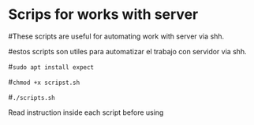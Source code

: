 # Scrips for works with server
#These scripts are useful for automating work with server via shh.

#estos scripts son utiles para automatizar el trabajo con servidor via shh.

#```sudo apt install expect```

#```chmod +x scripst.sh```

#```./scripts.sh```

Read instruction inside each script before using

